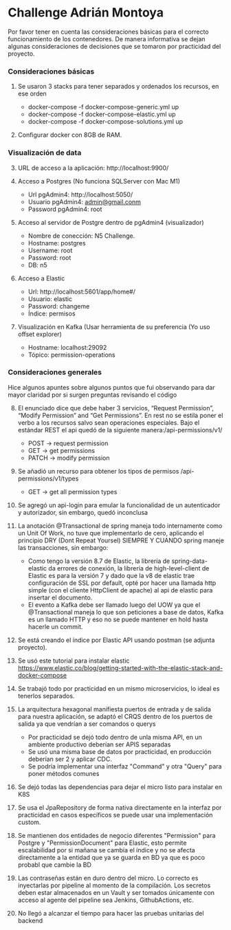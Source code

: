 # Challenge Adrián Montoya

Por favor tener en cuenta las consideraciones básicas para el correcto funcionamiento de los contenedores. De manera informativa se dejan algunas consideraciones de decisiones que se tomaron por practicidad del proyecto.

### Consideraciones básicas

1) Se usaron 3 stacks para tener separados y ordenados los recursos, en ese orden
    - docker-compose -f docker-compose-generic.yml up
    - docker-compose -f docker-compose-elastic.yml up
    - docker-compose -f docker-compose-solutions.yml up

2) Configurar docker con 8GB de RAM.

### Visualización de data

3) URL de acceso a la aplicación: http://localhost:9900/
   
4) Acceso a Postgres (No funciona SQLServer con Mac M1)
    - Url pgAdmin4: http://localhost:5050/
    - Usuario pgAdmin4: admin@gmail.conm
    - Password pgAdmin4: root

5) Acceso al servidor de Postgre dentro de pgAdmin4 (visualizador)
   - Nombre de conección: N5 Challenge.
   - Hostname: postgres
   - Username: root
   - Password: root
   - DB: n5
  
6) Acceso a Elastic
   - Url: http://localhost:5601/app/home#/
   - Usuario: elastic
   - Password: changeme
   - Índice: permisos

7) Visualización en Kafka (Usar herramienta de su preferencia (Yo uso offset explorer)
   - Hostname: localhost:29092
   - Tópico: permission-operations
  
### Consideraciones generales

Hice algunos apuntes sobre algunos puntos que fui observando para dar mayor claridad por si surgen preguntas revisando el código

8) El enunciado dice que debe haber 3 servicios, “Request Permission”, “Modify Permission” and “Get Permissions”.
En rest no se estila poner el verbo a los recursos salvo sean operaciones especiales. Bajo el estándar REST
el api quedó de la siguiente manera:/api-permissions/v1/
    - POST  -> request permission
    - GET   -> get permissions
    - PATCH -> modify permission

9) Se añadió un recurso para obtener los tipos de permisos /api-permissions/v1/types
    - GET   -> get all permission types

10) Se agregó un api-login para emular la funcionalidad de un autenticador y autorizador, sin embargo, quedó inconclusa

11) La anotación @Transactional de spring maneja todo internamente como un Unit Of Work, no tuve que implementarlo de cero, aplicando el principio DRY (Dont Repeat Yoursel) 
SIEMPRE Y CUANDO spring maneje las transacciones, sin embargo:
    - Como tengo la versión 8.7 de Elastic, la librería de spring-data-elastic da errores de conexión, la librería
    de high-level-client de Elastic es para la versión 7 y dado que la v8 de elastic trae configuración de SSL por
    default, opté por hacer una llamada http simple (con el cliente HttpClient de apache) 
    al api de elastic para insertar el documento.
    - El evento a Kafka debe ser llamado luego del UOW ya que el @Transactional maneja
    lo que son peticiones a base de datos, Kafka es un llamado HTTP y eso no se puede
    mantener en hold hasta hacerle un commit. 
        
12) Se está creando el índice por Elastic API usando postman (se adjunta proyecto).

13) Se usó este tutorial para instalar elastic 
https://www.elastic.co/blog/getting-started-with-the-elastic-stack-and-docker-compose

14) Se trabajó todo por practicidad en un mismo microservicios, lo ideal es tenerlos separados.

15) La arquitectura hexagonal manifiesta puertos de entrada y de salida para nuestra aplicación, 
se adaptó el CRQS dentro de los puertos de salida ya que vendrían a ser comandos o querys
    - Por practicidad se dejó todo dentro de unla misma API, en un ambiente productivo deberían ser APIS separadas
    - Se usó una misma base de datos por practicidad, en producción deberían ser 2 y aplicar CDC.
    - Se podría implementar una interfaz "Command" y otra "Query" para poner métodos comunes

16) Se dejó todas las dependencias para dejar el micro listo para instalar en K8S

17) Se usa el JpaRepository de forma nativa directamente en la interfaz por practicidad
en casos específicos se puede usar una implementación custom.

18) Se mantienen dos entidades de negocio diferentes "Permission" para Postgre y 
"PermissionDocument" para Elastic, esto permite escalabilidad por si mañana se cambia el índice
y no se afecta directamente a la entidad que ya se guarda en BD ya que es poco probabl que cambie la BD

19) Las contraseñas están en duro dentro del micro. Lo correcto es inyectarlas por pipeline al momento
de la compilación. Los secretos deben estar almacenados en un Vault y ser tomados únicamente con acceso
al agente del pipeline sea Jenkins, GithubActions, etc.

20) No llegó a alcanzar el tiempo para hacer las pruebas unitarias del backend


